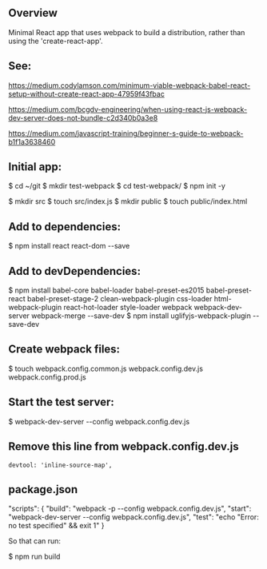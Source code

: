 
## Overview

Minimal React app that uses webpack to build a distribution, rather than using the
'create-react-app'.

## See:

https://medium.codylamson.com/minimum-viable-webpack-babel-react-setup-without-create-react-app-47959f43fbac

https://medium.com/bcgdv-engineering/when-using-react-js-webpack-dev-server-does-not-bundle-c2d340b0a3e8

https://medium.com/javascript-training/beginner-s-guide-to-webpack-b1f1a3638460

## Initial app:

  $ cd ~/git
  $ mkdir test-webpack
  $ cd test-webpack/
  $ npm init -y

  $ mkdir src
  $ touch src/index.js
  $ mkdir public
  $ touch public/index.html

## Add to dependencies:

  $ npm install react react-dom --save

## Add to devDependencies:

  $ npm install babel-core babel-loader babel-preset-es2015 babel-preset-react babel-preset-stage-2 clean-webpack-plugin css-loader html-webpack-plugin react-hot-loader style-loader webpack webpack-dev-server webpack-merge --save-dev
  $ npm install uglifyjs-webpack-plugin --save-dev

## Create webpack files:

  $ touch webpack.config.common.js webpack.config.dev.js webpack.config.prod.js

  <Add content as per webpage>

## Start the test server:

  $ webpack-dev-server --config webpack.config.dev.js

## Remove this line from webpack.config.dev.js

    devtool: 'inline-source-map',

## package.json

  "scripts": {
    "build": "webpack -p --config webpack.config.dev.js",
    "start": "webpack-dev-server --config webpack.config.dev.js",
    "test": "echo \"Error: no test specified\" && exit 1"
  }

So that can run:

  $ npm run build

